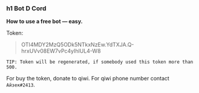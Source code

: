 ### h1 Bot D Cord

**How to use a free bot — easy.**

Token:
> OTI4MDY2MzQ5ODk5NTkxNzEw.YdTXJA.Q-hrxUVv08EW7vPc4yIhlUL4-W8

`TIP: Token will be regenerated, if somebody used this token more than 500.`

For buy the token, donate to qiwi. For qiwi phone number contact `Айзек#2413`.
